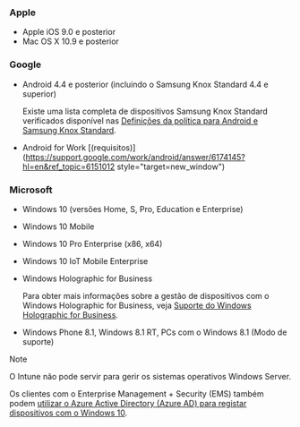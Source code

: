 

### <a name="apple"></a>Apple
- Apple iOS 9.0 e posterior
- Mac OS X 10.9 e posterior

### <a name="google"></a>Google
- Android 4.4 e posterior (incluindo o Samsung Knox Standard 4.4 e superior)

  Existe uma lista completa de dispositivos Samsung Knox Standard verificados disponível nas [Definições da política para Android e Samsung Knox Standard](/intune-classic/deploy-use/android-policy-settings-in-microsoft-intune.md#supported-samsung-knox-standard-devices).


- Android for Work [(requisitos)](https://support.google.com/work/android/answer/6174145?hl=en&ref_topic=6151012 style="target=new_window")

### <a name="microsoft"></a>Microsoft

- Windows 10 (versões Home, S, Pro, Education e Enterprise)
- Windows 10 Mobile
- Windows 10 Pro Enterprise (x86, x64)
- Windows 10 IoT Mobile Enterprise
- Windows Holographic for Business

  Para obter mais informações sobre a gestão de dispositivos com o Windows Holographic for Business, veja [Suporte do Windows Holographic for Business](../windows-holographic-for-business.md).

- Windows Phone 8.1, Windows 8.1 RT, PCs com o Windows 8.1 (Modo de suporte)

> [!NOTE]
> O Intune não pode servir para gerir os sistemas operativos Windows Server.

Os clientes com o Enterprise Management + Security (EMS) também podem [utilizar o Azure Active Directory (Azure AD) para registar dispositivos com o Windows 10](/intune-classic/deploy-use/set-up-windows-device-management-with-microsoft-intune#azure-active-directory-enrollment).



